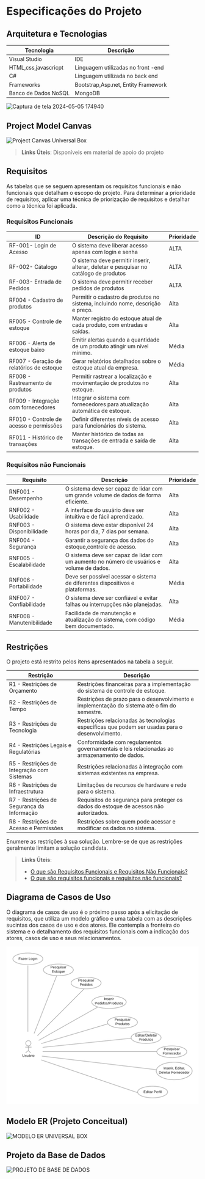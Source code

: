 # Especificações do Projeto

## Arquitetura e Tecnologias
  | Tecnologia       | Descrição                             |
|------------------|-----------------------------------------|
| Visual Studio    | IDE                                     |
| HTML,css,javascricpt| Linguagem utilizadas no front -end   |
| C#      | Linguagem utilizada no back end                  |
| Frameworks        | Bootstrap,Asp.net, Entity Framework    |
| Banco de Dados NoSQL      | MongoDB                        |





![Captura de tela 2024-05-05 174940](https://github.com/ICEI-PUC-Minas-PMV-ADS/pmv-ads-2024-1-e5-universalbox-app-t6/assets/91230711/8946fb9b-920f-499e-a69d-88337e265e79)




## Project Model Canvas

![Project Canvas Universal Box](https://github.com/ICEI-PUC-Minas-PMV-ADS/pmv-ads-2024-1-e5-universalbox-app-t6/assets/91230711/48378c6f-4f82-405d-bff4-6a2fc88724bc)




> **Links Úteis**:
> Disponíveis em material de apoio do projeto

## Requisitos

As tabelas que se seguem apresentam os requisitos funcionais e não funcionais que detalham o escopo do projeto. Para determinar a prioridade de requisitos, aplicar uma técnica de priorização de requisitos e detalhar como a técnica foi aplicada.


### Requisitos Funcionais

|ID    | Descrição do Requisito  | Prioridade |
|------|-----------------------------------------|----|
|RF-001- Login de Acesso | O sistema deve liberar acesso apenas com login e senha | ALTA | 
|RF-002- Cátalogo| O sistema deve permitir inserir, alterar, deletar e pesquisar no catálogo de produtos   | ALTA |
|RF-003- Entrada de Pedidos | O sistema deve permitir receber pedidos de produtos | ALTA | 
| RF004 - Cadastro de produtos                    | Permitir o cadastro de produtos no sistema, incluindo nome, descrição e preço. | Alta       |
| RF005 - Controle de estoque                     | Manter registro do estoque atual de cada produto, com entradas e saídas.       | Alta       |
| RF006 - Alerta de estoque baixo                 | Emitir alertas quando a quantidade de um produto atingir um nível mínimo.      | Média      |
| RF007 - Geração de relatórios de estoque        | Gerar relatórios detalhados sobre o estoque atual da empresa.                  | Média      |
| RF008 - Rastreamento de produtos                | Permitir rastrear a localização e movimentação de produtos no estoque.         | Alta       |
| RF009 - Integração com fornecedores             | Integrar o sistema com fornecedores para atualização automática de estoque.    | Alta       |
| RF010 - Controle de acesso e permissões         | Definir diferentes níveis de acesso para funcionários do sistema.              | Alta       |
| RF011 - Histórico de transações                 | Manter histórico de todas as transações de entrada e saída de estoque.         | Alta       |


### Requisitos não Funcionais

| Requisito                                       | Descrição                                                                      | Prioridade |
|-------------------------------------------------|--------------------------------------------------------------------------------|------------|
| RNF001 - Desempenho                             | O sistema deve ser capaz de lidar com um grande volume de dados de forma eficiente. | Alta       |
| RNF002 - Usabilidade                            | A interface do usuário deve ser intuitiva e de fácil aprendizado.               | Alta       |
| RNF003 - Disponibilidade                        | O sistema deve estar disponível 24 horas por dia, 7 dias por semana.            | Alta       |
| RNF004 - Segurança                              | Garantir a segurança dos dados do estoque,controle de acesso. | Alta       |
| RNF005 - Escalabilidade                         | O sistema deve ser capaz de lidar com um aumento no número de usuários e volume de dados. | Alta       |
| RNF006 - Portabilidade                          | Deve ser possível acessar o sistema de diferentes dispositivos e plataformas.   | Média      |
| RNF007 - Confiabilidade                         | O sistema deve ser confiável e evitar falhas ou interrupções não planejadas.    | Alta       |
| RNF008 - Manutenibilidade                      | Facilidade de manutenção e atualização do sistema, com código bem documentado.  | Média      |



## Restrições

O projeto está restrito pelos itens apresentados na tabela a seguir.

| Restrição                                         | Descrição                                                                                         |
|---------------------------------------------------|---------------------------------------------------------------------------------------------------|
| R1 - Restrições de Orçamento                      | Restrições financeiras para a implementação do sistema de controle de estoque.                    |
| R2 - Restrições de Tempo                          | Restrições de prazo para o desenvolvimento e implementação do sistema até o fim do semestre.                            |
| R3 - Restrições de Tecnologia                     | Restrições relacionadas às tecnologias específicas que podem ser usadas para o desenvolvimento.   |
| R4 - Restrições Legais e Regulatórias             | Conformidade com regulamentos governamentais e leis relacionadas ao armazenamento de dados.       |
| R5 - Restrições de Integração com Sistemas       | Restrições relacionadas à integração com sistemas existentes na empresa.                          |
| R6 - Restrições de Infraestrutura                 | Limitações de recursos de hardware e rede para o sistema.                                         |
| R7 - Restrições de Segurança da Informação        | Requisitos de segurança para proteger os dados do estoque de acessos não autorizados.             |
| R8 - Restrições de Acesso e Permissões            | Restrições sobre quem pode acessar e modificar os dados no sistema.                                |


Enumere as restrições à sua solução. Lembre-se de que as restrições geralmente limitam a solução candidata.

> **Links Úteis**:
> - [O que são Requisitos Funcionais e Requisitos Não Funcionais?](https://codificar.com.br/requisitos-funcionais-nao-funcionais/)
> - [O que são requisitos funcionais e requisitos não funcionais?](https://analisederequisitos.com.br/requisitos-funcionais-e-requisitos-nao-funcionais-o-que-sao/)

## Diagrama de Casos de Uso

O diagrama de casos de uso é o próximo passo após a elicitação de requisitos, que utiliza um modelo gráfico e uma tabela com as descrições sucintas dos casos de uso e dos atores. Ele contempla a fronteira do sistema e o detalhamento dos requisitos funcionais com a indicação dos atores, casos de uso e seus relacionamentos. 

![Diagrama de Casos de Uso](/documentos/img/casos-de-uso.png)



## Modelo ER (Projeto Conceitual)

![MODELO ER UNIVERSAL BOX](https://github.com/ICEI-PUC-Minas-PMV-ADS/pmv-ads-2024-1-e5-universalbox-app-t6/assets/91230711/3954484d-8b80-4114-96d6-81b446005d44)



## Projeto da Base de Dados


![PROJETO DE BASE DE DADOS ](https://github.com/ICEI-PUC-Minas-PMV-ADS/pmv-ads-2024-1-e5-universalbox-app-t6/assets/91230711/e9df73fc-4152-4fb1-8219-095343ea80bf)

